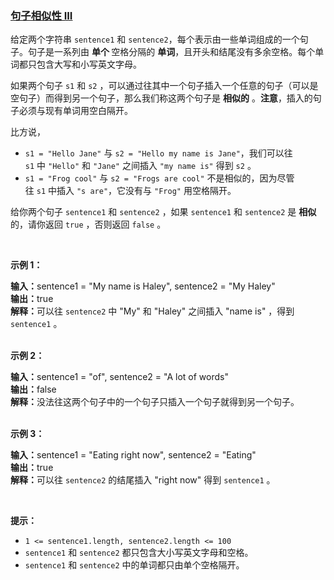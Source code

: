 ### [句子相似性 III](https://leetcode-cn.com/problems/sentence-similarity-iii)

<p>给定两个字符串&nbsp;<code>sentence1</code>&nbsp;和&nbsp;<code>sentence2</code>，每个表示由一些单词组成的一个句子。句子是一系列由&nbsp;<strong>单个 </strong>空格分隔的&nbsp;<strong>单词</strong>，且开头和结尾没有多余空格。每个单词都只包含大写和小写英文字母。</p>

<p>如果两个句子&nbsp;<code>s1</code>&nbsp;和&nbsp;<code>s2</code>&nbsp;，可以通过往其中一个句子插入一个任意的句子（可以是空句子）而得到另一个句子，那么我们称这两个句子是 <strong>相似的</strong>&nbsp;。<strong>注意</strong>，插入的句子必须与现有单词用空白隔开。&nbsp;</p>

<p>比方说，</p>

<ul>
	<li><code>s1 = "Hello Jane"</code> 与&nbsp;<code>s2 = "Hello my name is Jane"</code>，我们可以往 <code>s1</code>&nbsp;中&nbsp;<code>"Hello"</code> 和&nbsp;<code>"Jane"</code>&nbsp;之间插入&nbsp;<code>"my name is"</code>&nbsp;得到 <code>s2</code>&nbsp;。</li>
	<li><code>s1 = "Frog cool"</code>&nbsp;与 <code>s2 = "Frogs are cool"</code>&nbsp;不是相似的，因为尽管往&nbsp;<code>s1</code>&nbsp;中插入&nbsp;<code>"s are"</code>，它没有与&nbsp;<code>"Frog"</code>&nbsp;用空格隔开。</li>
</ul>

<p>给你两个句子&nbsp;<code>sentence1</code> 和&nbsp;<code>sentence2</code>&nbsp;，如果<em>&nbsp;</em><code>sentence1</code> 和<em>&nbsp;</em><code>sentence2</code> 是 <strong>相似</strong> 的，请你返回&nbsp;<code>true</code>&nbsp;，否则返回&nbsp;<code>false</code>&nbsp;。</p>

<p>&nbsp;</p>

<p><strong>示例 1：</strong></p>

<div class="example-block"><b>输入：</b>sentence1 = "My name is Haley", sentence2 = "My Haley"</div>

<div class="example-block"><b>输出：</b>true</div>

<div class="example-block"><b>解释：</b>可以往 <code>sentence2</code> 中 "My" 和 "Haley" 之间插入 "name is" ，得到 <code>sentence1</code> 。</div>

<div class="example-block">&nbsp;</div>

<p><strong>示例 2：</strong></p>

<div class="example-block"><b>输入：</b>sentence1 = "of", sentence2 = "A lot of words"</div>

<div class="example-block"><b>输出：</b>false</div>

<div class="example-block"><strong>解释：</strong>没法往这两个句子中的一个句子只插入一个句子就得到另一个句子。</div>

<div class="example-block">&nbsp;</div>

<p><strong>示例 3：</strong></p>

<div class="example-block"><b>输入：</b>sentence1 = "Eating right now", sentence2 = "Eating"</div>

<div class="example-block"><b>输出：</b>true</div>

<div class="example-block"><b>解释：</b>可以往 <code>sentence2</code> 的结尾插入 "right now" 得到 <code>sentence1</code> 。</div>

<p>&nbsp;</p>

<p><strong>提示：</strong></p>

<ul>
	<li><code>1 &lt;= sentence1.length, sentence2.length &lt;= 100</code></li>
	<li><code>sentence1</code>&nbsp;和&nbsp;<code>sentence2</code>&nbsp;都只包含大小写英文字母和空格。</li>
	<li><code>sentence1</code>&nbsp;和&nbsp;<code>sentence2</code>&nbsp;中的单词都只由单个空格隔开。</li>
</ul>
